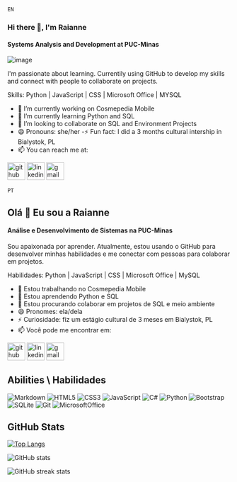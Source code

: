 `` EN ``
### Hi there 👋, I'm Raianne 
#### Systems Analysis and Development at PUC-Minas

![image](https://github.com/user-attachments/assets/f3a02fb6-25eb-4aa2-ac5b-81fec6d04d68)


I'm passionate about learning. Currentily using GitHub to develop my skills and connect with people to collaborate on projects.

Skills: Python | JavaScript | CSS | Microsoft Office |  MYSQL

- 🔭 I’m currently working on Cosmepedia Mobile  
- 🌱 I’m currently learning Python and SQL 
- 👯 I’m looking to collaborate on SQL and Environment Projects 
- 😄 Pronouns: she/her 
-⚡ Fun fact: I did a 3 months cultural intership in Bialystok, PL
- 📫 You can reach me at: 


[<img src='https://cdn.jsdelivr.net/npm/simple-icons@3.0.1/icons/github.svg' alt='github' height='40'>](https://github.com/Raianne-Martins)  [<img src='https://cdn.jsdelivr.net/npm/simple-icons@3.0.1/icons/linkedin.svg' alt='linkedin' height='40'>](https://www.linkedin.com/in/devraianne/)  [<img src='https://cdn.jsdelivr.net/npm/simple-icons@3.0.1/icons/gmail.svg' alt='gmail' height='40'>](raianne90martins@gmail.com)  


`` PT ``

## Olá 👋 Eu sou a Raianne
#### Análise e Desenvolvimento de Sistemas na PUC-Minas

Sou apaixonada por aprender. Atualmente, estou usando o GitHub para desenvolver minhas habilidades e me conectar com pessoas para colaborar em projetos.

Habilidades: Python | JavaScript | CSS | Microsoft Office | MySQL

- 🔭 Estou trabalhando no Cosmepedia Mobile
- 🌱 Estou aprendendo Python e SQL
- 👯 Estou procurando colaborar em projetos de SQL e meio ambiente
- 😄 Pronomes: ela/dela
- ⚡ Curiosidade: fiz um estágio cultural de 3 meses em Bialystok, PL
- 📫 Você pode me encontrar em:

[<img src='https://cdn.jsdelivr.net/npm/simple-icons@3.0.1/icons/github.svg' alt='github' height='40'>](https://github.com/Raianne-Martins)  [<img src='https://cdn.jsdelivr.net/npm/simple-icons@3.0.1/icons/linkedin.svg' alt='linkedin' height='40'>](https://www.linkedin.com/in/devraianne/)  [<img src='https://cdn.jsdelivr.net/npm/simple-icons@3.0.1/icons/gmail.svg' alt='gmail' height='40'>](raianne90martins@gmail.com)  


## Abilities \ Habilidades
![Markdown](https://img.shields.io/badge/Markdown-000?style=for-the-badge&logo=markdown)
![HTML5](https://img.shields.io/badge/HTML5-E34F26?style=for-the-badge&logo=html5&logoColor=white)
![CSS3](https://img.shields.io/badge/CSS3-1572B6?style=for-the-badge&logo=css3&logoColor=white)
![JavaScript](https://img.shields.io/badge/JavaScript-F7DF1E?style=for-the-badge&logo=javascript&logoColor=black)
![C#](https://img.shields.io/badge/C%23-239120?style=for-the-badge&logo=c-sharp&logoColor=white)
![Python](https://img.shields.io/badge/python-3670A0?style=for-the-badge&logo=python&logoColor=ffdd54)
![Bootstrap](https://img.shields.io/badge/-boostrap-0D1117?style=for-the-badge&logo=bootstrap&labelColor=0D1117)
![SQLite](https://img.shields.io/badge/sqlite-%2307405e.svg?style=for-the-badge&logo=sqlite&logoColor=white)
![Git](https://img.shields.io/badge/GIT-E44C30?style=for-the-badge&logo=git&logoColor=white)
![MicrosoftOffice](https://img.shields.io/badge/Microsoft_Office-3670A0?style=for-the-badge&logo=microsoft-office&logoColor=white)

## GitHub Stats

[![Top Langs](https://github-readme-stats.vercel.app/api/top-langs/?username=Raianne-Martins)](https://github.com/anuraghazra/github-readme-stats)

![GitHub stats](https://github-readme-stats.vercel.app/api?username=Raianne-Martins&show_icons=true&count_private=true)  

![GitHub streak stats](https://streak-stats.demolab.com/?user=Raianne-Martins)  


